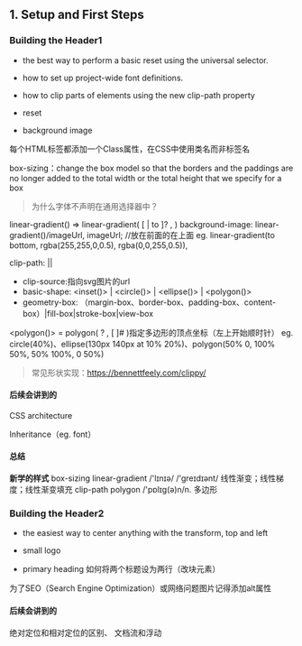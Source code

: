 ## 1. Setup and First Steps

### Building the Header1
- the best way to perform a basic reset using the universal selector.
- how to set up project-wide font definitions.
- how to clip parts of elements using the new clip-path property

- reset
- background image

每个HTML标签都添加一个Class属性，在CSS中使用类名而非标签名


box-sizing：change the box model so that the borders and the paddings are no longer added to the total width or the total height that we specify for a box

>为什么字体不声明在通用选择器中？

linear-gradient() => linear-gradient( [ <angle> | to <side-or-corner> ]? , <color-stop-list> )
background-image: linear-gradient()/imageUrl, imageUrl; //放在前面的在上面
eg. linear-gradient(to bottom, rgba(255,255,0,0.5), rgba(0,0,255,0.5)),

clip-path: <clip-source>|<basic-shape>|<geometry-box>
- clip-source:指向svg图片的url
- basic-shape: <inset()> | <circle()> | <ellipse()> | <polygon()>
- geometry-box: <shape-box>（margin-box、border-box、padding-box、content-box）|fill-box|stroke-box|view-box

<polygon()> = polygon( <fill-rule>? , [ <length-percentage> <length-percentage> ]# )指定多边形的顶点坐标（左上开始顺时针）
eg. circle(40%)、ellipse(130px 140px at 10% 20%)、polygon(50% 0, 100% 50%, 50% 100%, 0 50%)

>常见形状实现：https://bennettfeely.com/clippy/

#### 后续会讲到的
CSS architecture

Inheritance（eg. font）


#### 总结
**新学的样式**
box-sizing
linear-gradient /'lɪnɪə/ /'greɪdɪənt/ 线性渐变；线性梯度；线性渐变填充
clip-path
polygon /'pɒlɪg(ə)n/n. 多边形

### Building the Header2
- the easiest way to center anything with the transform, top and left


- small logo
- primary heading
	如何将两个标题设为两行（改块元素）

为了SEO（Search Engine Optimization）或网络问题图片记得添加alt属性


#### 后续会讲到的
绝对定位和相对定位的区别、 文档流和浮动
